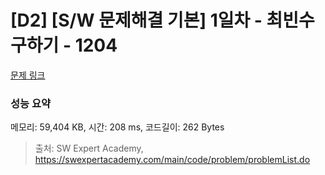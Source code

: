 # [D2] [S/W 문제해결 기본] 1일차 - 최빈수 구하기 - 1204 

[문제 링크](https://swexpertacademy.com/main/code/problem/problemDetail.do?contestProbId=AV13zo1KAAACFAYh) 

### 성능 요약

메모리: 59,404 KB, 시간: 208 ms, 코드길이: 262 Bytes



> 출처: SW Expert Academy, https://swexpertacademy.com/main/code/problem/problemList.do